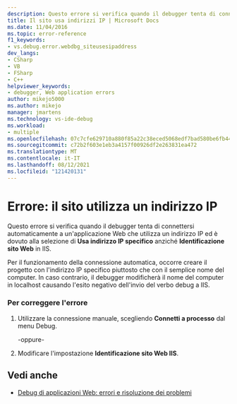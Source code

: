 ```yaml
---
description: Questo errore si verifica quando il debugger tenta di connettersi automaticamente a un'applicazione Web che utilizza un indirizzo IP
title: Il sito usa indirizzi IP | Microsoft Docs
ms.date: 11/04/2016
ms.topic: error-reference
f1_keywords:
- vs.debug.error.webdbg_siteusesipaddress
dev_langs:
- CSharp
- VB
- FSharp
- C++
helpviewer_keywords:
- debugger, Web application errors
author: mikejo5000
ms.author: mikejo
manager: jmartens
ms.technology: vs-ide-debug
ms.workload:
- multiple
ms.openlocfilehash: 07c7cfe629710a880f85a22c38eced5068edf7bad580be6fb44150f75e5c5aa4
ms.sourcegitcommit: c72b2f603e1eb3a4157f00926df2e263831ea472
ms.translationtype: MT
ms.contentlocale: it-IT
ms.lasthandoff: 08/12/2021
ms.locfileid: "121420131"
---
```

# <a name="error-site-uses-ip-address"></a>Errore: il sito utilizza un indirizzo IP
Questo errore si verifica quando il debugger tenta di connettersi automaticamente a un'applicazione Web che utilizza un indirizzo IP ed è dovuto alla selezione di **Usa indirizzo IP specifico** anziché **Identificazione sito Web** in IIS.

 Per il funzionamento della connessione automatica, occorre creare il progetto con l'indirizzo IP specifico piuttosto che con il semplice nome del computer. In caso contrario, il debugger modificherà il nome del computer in localhost causando l'esito negativo dell'invio del verbo debug a IIS.

### <a name="to-correct-this-error"></a>Per correggere l'errore

1. Utilizzare la connessione manuale, scegliendo **Connetti a processo** dal menu Debug.

     -oppure-

2. Modificare l'impostazione **Identificazione sito Web IIS**.

## <a name="see-also"></a>Vedi anche
- [Debug di applicazioni Web: errori e risoluzione dei problemi](../debugger/debugging-web-applications-errors-and-troubleshooting.md)
